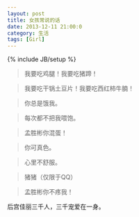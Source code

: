 ```yaml
---
layout: post
title: 女孩常说的话
date: 2013-12-11 21:00:0
category: 生活
tags: [Girl]
---
```

{% include JB/setup %}

> 我要吃鸡腿！我要吃猪蹄！

> 我要吃干锅土豆片！我要吃西红柿牛腩！

<!--more-->
> 你总是饿我。

> 每次都不把我喂饱。

> 孟胜彬你混蛋！

> 你可真色。

> 心里不舒服。

> 猪猪（仅限于QQ）

> 孟胜彬你不疼我！

后宫佳丽三千人，三千宠爱在一身。